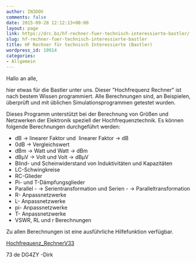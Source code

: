 ```yaml
---
author: IN3DOV
comments: false
date: 2015-09-28 12:12:13+00:00
layout: page
link: https://drc.bz/hf-rechner-fuer-technisch-interessierte-bastler/
slug: hf-rechner-fuer-technisch-interessierte-bastler
title: HF Rechner für technisch Interessierte (Bastler)
wordpress_id: 10914
categories:
- Allgemein
---
```


Hallo an alle,




hier etwas für die Bastler unter uns. Dieser "Hochfrequenz Rechner" ist nach bestem Wissen programmiert. Alle Berechnungen sind, an Beispielen, überprüft und mit üblichen Simulationsprogrammen getestet wurden.




Dieses Programm unterstützt bei der Berechnung von Größen und Netzwerken der Elektronik speziell der Hochfrequenztechnik. Es können folgende Berechnungen durchgeführt werden:


- dB -> linearer Faktor und  linearer Faktor -> dB
- 0dB -> Vergleichswert
- dBm -> Watt und Watt -> dBm
- dBµV -> Volt und Volt -> dBµV
- Blind- und Scheinwiderstand von Induktivitäten und Kapazitäten
- LC-Schwingkreise
- RC-Glieder
- Pi- und T-Dämpfungsglieder
- Parallel - -> Serientransformation und Serien - -> Paralleltransformation
- R- Anpassnetzwerke
- L- Anpassnetzwerke
- pi- Anpassnetzwerke
- T- Anpassnetzwerke
- VSWR, RL und r Berechnungen

Zu allen Berechnungen ist eine ausführliche Hilfefunktion verfügbar.

[Hochfrequenz_RechnerV33](https://drc.bz/wp-content/uploads/2015/09/Hochfrequenz_RechnerV33.zip)

73 de DG4ZY -Dirk
